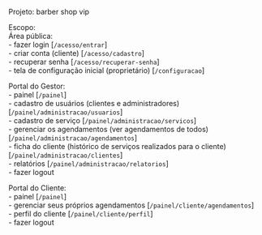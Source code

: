 Projeto: barber shop vip

Escopo:  
  Área pública:  
    - fazer login [`/acesso/entrar`]  
    - criar conta (cliente) [`/acesso/cadastro`]  
    - recuperar senha [`/acesso/recuperar-senha`]  
    - tela de configuração inicial (proprietário) [`/configuracao`]  

  Portal do Gestor:  
    - painel [`/painel`]  
    - cadastro de usuários (clientes e administradores) [`/painel/administracao/usuarios`]  
    - cadastro de serviço [`/painel/administracao/servicos`]  
    - gerenciar os agendamentos (ver agendamentos de todos) [`/painel/administracao/agendamentos`]  
    - ficha do cliente (histórico de serviços realizados para o cliente) [`/painel/administracao/clientes`]  
    - relatórios [`/painel/administracao/relatorios`]  
    - fazer logout

  Portal do Cliente:  
    - painel [`/painel`]  
    - gerenciar seus próprios agendamentos [`/painel/cliente/agendamentos`]  
    - perfil do cliente [`/painel/cliente/perfil`]  
    - fazer logout  
